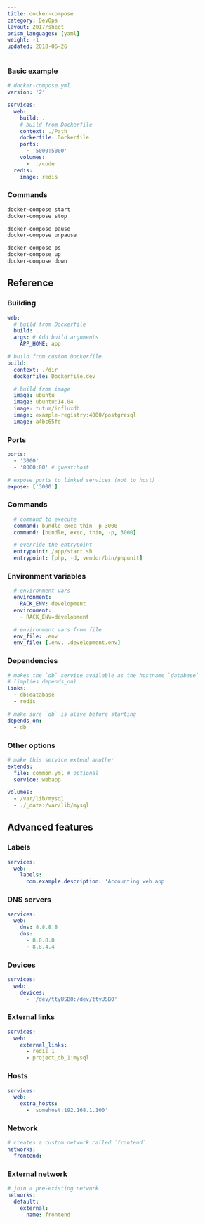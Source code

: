 ```yaml
---
title: docker-compose
category: DevOps
layout: 2017/sheet
prism_languages: [yaml]
weight: -1
updated: 2018-06-26
---
```


### Basic example

```yaml
# docker-compose.yml
version: '2'

services:
  web:
    build: .
    # build from Dockerfile
    context: ./Path
    dockerfile: Dockerfile
    ports:
      - '5000:5000'
    volumes:
      - .:/code
  redis:
    image: redis
```

### Commands

```sh
docker-compose start
docker-compose stop
```

```sh
docker-compose pause
docker-compose unpause
```

```sh
docker-compose ps
docker-compose up
docker-compose down
```

## Reference

### Building

```yaml
web:
  # build from Dockerfile
  build: .
  args: # Add build arguments
    APP_HOME: app
```

```yaml
# build from custom Dockerfile
build:
  context: ./dir
  dockerfile: Dockerfile.dev
```

```yaml
  # build from image
  image: ubuntu
  image: ubuntu:14.04
  image: tutum/influxdb
  image: example-registry:4000/postgresql
  image: a4bc65fd
```

### Ports

```yaml
ports:
  - '3000'
  - '8000:80' # guest:host
```

```yaml
# expose ports to linked services (not to host)
expose: ['3000']
```

### Commands

```yaml
  # command to execute
  command: bundle exec thin -p 3000
  command: [bundle, exec, thin, -p, 3000]
```

```yaml
  # override the entrypoint
  entrypoint: /app/start.sh
  entrypoint: [php, -d, vendor/bin/phpunit]
```

### Environment variables

```yaml
  # environment vars
  environment:
    RACK_ENV: development
  environment:
    - RACK_ENV=development
```

```yaml
  # environment vars from file
  env_file: .env
  env_file: [.env, .development.env]
```

### Dependencies

```yaml
# makes the `db` service available as the hostname `database`
# (implies depends_on)
links:
  - db:database
  - redis
```

```yaml
# make sure `db` is alive before starting
depends_on:
  - db
```

### Other options

```yaml
# make this service extend another
extends:
  file: common.yml # optional
  service: webapp
```

```yaml
volumes:
  - /var/lib/mysql
  - ./_data:/var/lib/mysql
```

## Advanced features

### Labels

```yaml
services:
  web:
    labels:
      com.example.description: 'Accounting web app'
```

### DNS servers

```yaml
services:
  web:
    dns: 8.8.8.8
    dns:
      - 8.8.8.8
      - 8.8.4.4
```

### Devices

```yaml
services:
  web:
    devices:
      - '/dev/ttyUSB0:/dev/ttyUSB0'
```

### External links

```yaml
services:
  web:
    external_links:
      - redis_1
      - project_db_1:mysql
```

### Hosts

```yaml
services:
  web:
    extra_hosts:
      - 'somehost:192.168.1.100'
```

### Network

```yaml
# creates a custom network called `frontend`
networks:
  frontend:
```

### External network

```yaml
# join a pre-existing network
networks:
  default:
    external:
      name: frontend
```
